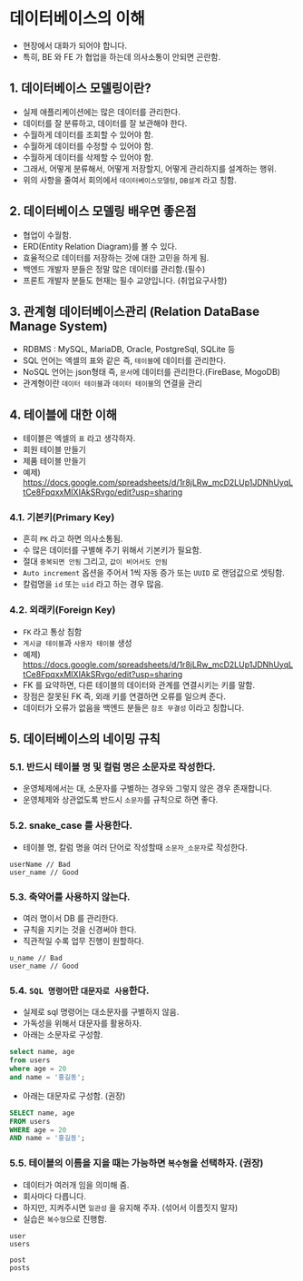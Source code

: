 # 데이터베이스의 이해

- 현장에서 대화가 되어야 합니다.
- 특히, BE 와 FE 가 협업을 하는데 의사소통이 안되면 곤란함.

## 1. 데이터베이스 모델링이란?

- 실제 애플리케이션에는 많은 데이터를 관리한다.
- 데이터를 잘 분류하고, 데이터를 잘 보관해야 한다.
- 수월하게 데이터를 조회할 수 있어야 함.
- 수월하게 데이터를 수정할 수 있어야 함.
- 수월하게 데이터를 삭제할 수 있어야 함.
- 그래서, 어떻게 분류해서, 어떻게 저장할지, 어떻게 관리하지를 설계하는 행위.
- 위의 사항을 줄여서 회의에서 `데이터베이스모델링`, `DB설계` 라고 칭함.

## 2. 데이터베이스 모델링 배우면 좋은점

- 협업이 수월함.
- ERD(Entity Relation Diagram)를 볼 수 있다.
- 효율적으로 데이터를 저장하는 것에 대한 고민을 하게 됨.
- 백엔드 개발자 분들은 정말 많은 데이터를 관리함.(필수)
- 프론트 개발자 분들도 현재는 필수 교양입니다. (취업요구사항)

## 3. 관계형 데이터베이스관리 (Relation DataBase Manage System)

- RDBMS : MySQL, MariaDB, Oracle, PostgreSql, SQLite 등
- SQL 언어는 엑셀의 표와 같은 즉, `테이블`에 데이터를 관리한다.
- NoSQL 언어는 json형태 즉, `문서`에 데이터를 관리한다.(FireBase, MogoDB)
- 관계형이란 `데이터 테이블`과 `데이터 테이블`의 연결을 관리

## 4. 테이블에 대한 이해

- 테이블은 엑셀의 `표` 라고 생각하자.
- 회원 테이블 만들기
- 제품 테이블 만들기
- 예제) https://docs.google.com/spreadsheets/d/1r8jLRw_mcD2LUp1JDNhUyqLtCe8FpqxxMIXIAkSRvgo/edit?usp=sharing

### 4.1. 기본키(Primary Key)

- 흔히 `PK` 라고 하면 의사소통됨.
- 수 많은 데이터를 구별해 주기 위해서 기본키가 필요함.
- 절대 `중복되면 안됨` 그리고, `값이 비어서도 안됨`
- `Auto increment` 옵션을 주어서 1씩 자동 증가 또는 `UUID` 로 랜덤값으로 셋팅함.
- 칼럼명을 `id` 또는 `uid` 라고 하는 경우 많음.

### 4.2. 외래키(Foreign Key)

- `FK` 라고 통상 침함
- `게시글 테이블`과 `사용자 테이블` 생성
- 예제) https://docs.google.com/spreadsheets/d/1r8jLRw_mcD2LUp1JDNhUyqLtCe8FpqxxMIXIAkSRvgo/edit?usp=sharing
- FK 를 요약하면, 다른 테이블의 데이터와 관계를 연결시키는 키를 말함.
- 장점은 잘못된 FK 즉, 외래 키를 연결하면 오류를 일으켜 준다.
- 데이터가 오류가 없음을 백엔드 분들은 `참조 무결성` 이라고 칭합니다.

## 5. 데이터베이스의 네이밍 규칙

### 5.1. 반드시 테이블 명 및 컬럼 명은 소문자로 작성한다.

- 운영체제에서는 대, 소문자를 구별하는 경우와 그렇지 않은 경우 존재합니다.
- 운영체제와 상관없도록 반드시 `소문자`를 규칙으로 하면 좋다.

### 5.2. snake_case 를 사용한다.

- 테이블 명, 칼럼 명을 여러 단어로 작성할때 `소문자_소문자`로 작성한다.

```
userName // Bad
user_name // Good
```

### 5.3. 축약어를 사용하지 않는다.

- 여러 명이서 DB 를 관리한다.
- 규칙을 지키는 것을 신경써야 한다.
- 직관적일 수록 업무 진행이 원할하다.

```
u_name // Bad
user_name // Good
```

### 5.4. `SQL 명령어`만 `대문자로 사용`한다.

- 실제로 sql 명령어는 대소문자를 구별하지 않음.
- 가독성을 위해서 대문자를 활용하자.
- 아래는 소문자로 구성함.

```sql
select name, age
from users
where age = 20
and name = '홍길동';
```

- 아래는 대문자로 구성함. (권장)

```sql
SELECT name, age
FROM users
WHERE age = 20
AND name = '홍길동';
```

### 5.5. 테이블의 이름을 지을 때는 가능하면 `복수형`을 선택하자. (권장)

- 데이터가 여러개 임을 의미해 줌.
- 회사마다 다릅니다.
- 하지만, 지켜주시면 `일관성` 을 유지해 주자. (섞어서 이름짓지 말자)
- 실습은 `복수형`으로 진행함.

```
user
users

post
posts
```
